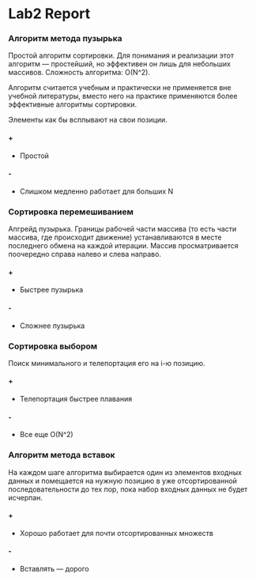 # Lab2 Report

### Алгоритм метода пузырька
Простой алгоритм сортировки. Для понимания и реализации этот алгоритм — простейший, но эффективен он лишь для небольших массивов. Сложность алгоритма: O(N^2).  

Алгоритм считается учебным и практически не применяется вне учебной литературы, вместо него на практике применяются более эффективные алгоритмы сортировки.  

Элементы как бы всплывают на свои позиции.  

#### +
- Простой
#### -
- Слишком медленно работает для больших N


### Сортировка перемешиванием
Апгрейд пузырька. Границы рабочей части массива (то есть части массива, где происходит движение) устанавливаются в месте последнего обмена на каждой итерации. Массив просматривается поочередно справа налево и слева направо.

#### +
- Быстрее пузырька
#### -
- Сложнее пузырька

### Сортировка выбором
Поиск минимального и телепортация его на i-ю позицию.

#### +
- Телепортация быстрее плавания
#### -
- Все еще O(N^2)


### Алгоритм метода вставок
На каждом шаге алгоритма выбирается один из элементов входных данных и помещается на нужную позицию в уже отсортированной последовательности до тех пор, пока набор входных данных не будет исчерпан.

#### +
- Хорошо работает для почти отсортированных множеств
#### -
- Вставлять — дорого
